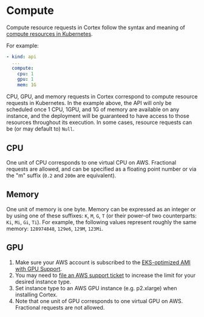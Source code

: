 # Compute

Compute resource requests in Cortex follow the syntax and meaning of [compute resources in Kubernetes](https://kubernetes.io/docs/concepts/configuration/manage-compute-resources-container).

For example:

```yaml
- kind: api
  ...
  compute:
    cpu: 1
    gpu: 1
    mem: 1G

```

CPU, GPU, and memory requests in Cortex correspond to compute resource requests in Kubernetes. In the example above, the API will only be scheduled once 1 CPU, 1GPU, and 1G of memory are available on any instance, and the deployment will be guaranteed to have access to those resources throughout its execution. In some cases, resource requests can be (or may default to) `Null`.

## CPU

One unit of CPU corresponds to one virtual CPU on AWS. Fractional requests are allowed, and can be specified as a floating point number or via the "m" suffix (`0.2` and `200m` are equivalent).

## Memory

One unit of memory is one byte. Memory can be expressed as an integer or by using one of these suffixes: `K`, `M`, `G`, `T` (or their power-of two counterparts: `Ki`, `Mi`, `Gi`, `Ti`). For example, the following values represent roughly the same memory: `128974848`, `129e6`, `129M`, `123Mi`.

## GPU

1. Make sure your AWS account is subscribed to the [EKS-optimized AMI with GPU Support](https://aws.amazon.com/marketplace/pp/B07GRHFXGM).
2. You may need to [file an AWS support ticket](https://console.aws.amazon.com/support/cases#/create?issueType=service-limit-increase&limitType=ec2-instances) to increase the limit for your desired instance type.
3. Set instance type to an AWS GPU instance (e.g. p2.xlarge) when installing Cortex.
4. Note that one unit of GPU corresponds to one virtual GPU on AWS. Fractional requests are not allowed.
